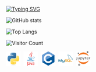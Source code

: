 [![Typing SVG](https://readme-typing-svg.demolab.com/?lines=Hi+I+am+InesNeves04!;Welcome+to+my+README+file)](https://git.io/typing-svg)



![GitHub stats](https://github-readme-stats.vercel.app/api?username=InesNeves04)

<!--- ![Jokes Card](https://readme-jokes.vercel.app/api) --->

![Top Langs](https://github-readme-stats.vercel.app/api/top-langs/?username=InesNeves04)


![Visitor Count](https://profile-counter.glitch.me/InesNeves04/count.svg)
<!---
InesNeves04/InesNeves04 is a ✨ special ✨ repository because its `README.md` (this file) appears on your GitHub profile.
You can click the Preview link to take a look at your changes.
--->

<div>
  
  <img src="https://github.com/devicons/devicon/blob/master/icons/python/python-original.svg" title="Python" alt="Python" width="40" height="40"/>&nbsp;
  <img src="https://github.com/devicons/devicon/blob/master/icons/java/java-original-wordmark.svg" title="Java" alt="Java" width="40" height="40"/>&nbsp;
  <img src="https://github.com/devicons/devicon/blob/master/icons/c/c-original.svg" title="C" alt="C" width="40" height="40"/>&nbsp;
  <img src="https://github.com/devicons/devicon/blob/master/icons/mysql/mysql-original-wordmark.svg" title="MySQL"  alt="MySQL" width="40" height="40"/>&nbsp;
  <img src="https://github.com/devicons/devicon/blob/master/icons/jupyter/jupyter-original-wordmark.svg" title="Jupyter" alt="Jupyter" width="40" height="40"/>&nbsp;     
</div>
